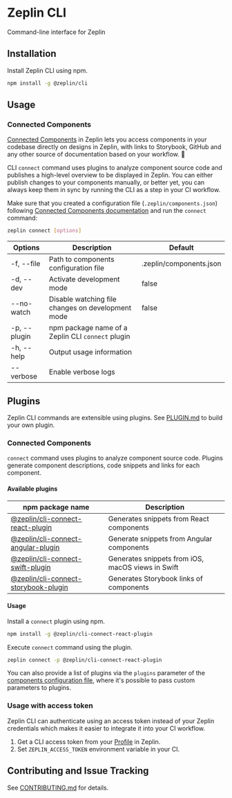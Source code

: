 # Zeplin CLI

Command-line interface for Zeplin

## Installation

Install Zeplin CLI using npm.

```sh
npm install -g @zeplin/cli
```

## Usage

### Connected Components

[Connected Components](https://zpl.io/connected-components) in Zeplin lets you access components in your codebase directly on designs in Zeplin, with links to Storybook, GitHub and any other source of documentation based on your workflow. 🧩

CLI `connect` command uses plugins to analyze component source code and publishes a high-level overview to be displayed in Zeplin. You can either publish changes to your components manually, or better yet, you can always keep them in sync by running the CLI as a step in your CI workflow.

Make sure that you created a configuration file (`.zeplin/components.json`) following [Connected Components documentation](https://github.com/zeplin/connected-components-docs) and run the `connect` command:

```sh
zeplin connect [options]
```

| Options      | Description                                       | Default                 |
|--------------|---------------------------------------------------|-------------------------|
| -f, --file   | Path to components configuration file             | .zeplin/components.json |
| -d, --dev    | Activate development mode                         | false                   |
| --no-watch   | Disable watching file changes on development mode | false                   |
| -p, --plugin | npm package name of a Zeplin CLI `connect` plugin |                         |
| -h, --help   | Output usage information                          |                         |
| --verbose    | Enable verbose logs                               |                         |

## Plugins

Zeplin CLI commands are extensible using plugins. See [PLUGIN.md](./PLUGIN.md) to build your own plugin.

### Connected Components

`connect` command uses plugins to analyze component source code. Plugins generate component descriptions, code snippets and links for each component.

#### Available plugins

| npm package name                                                                               | Description                                       |
|------------------------------------------------------------------------------------------------|---------------------------------------------------|
| [@zeplin/cli-connect-react-plugin](https://github.com/zeplin/cli-connect-react-plugin)         | Generates snippets from React components          |
| [@zeplin/cli-connect-angular-plugin](https://github.com/zeplin/cli-connect-angular-plugin)     | Generate snippets from Angular components         |
| [@zeplin/cli-connect-swift-plugin](https://github.com/zeplin/cli-connect-swift-plugin)         | Generates snippets from iOS, macOS views in Swift |
| [@zeplin/cli-connect-storybook-plugin](https://github.com/zeplin/cli-connect-storybook-plugin) | Generates Storybook links of components           |

#### Usage

Install a `connect` plugin using npm.

```sh
npm install -g @zeplin/cli-connect-react-plugin
```

Execute `connect` command using the plugin.

```sh
zeplin connect -p @zeplin/cli-connect-react-plugin
```

You can also provide a list of plugins via the `plugins` parameter of the [components configuration file](./docs/cli.componentconfigfile.plugins.md), where it's possible to pass custom parameters to plugins.

### Usage with access token

Zeplin CLI can authenticate using an access token instead of your Zeplin credentials which makes it easier to integrate it into your CI workflow.

1. Get a CLI access token from your [Profile](https://app.zeplin.io/profile/developer) in Zeplin.
2. Set `ZEPLIN_ACCESS_TOKEN` environment variable in your CI.

## Contributing and Issue Tracking

See [CONTRIBUTING.md](./CONTRIBUTING.md) for details.
